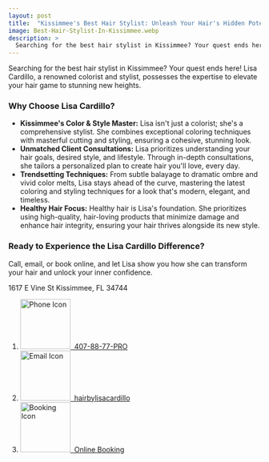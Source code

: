 ```yaml
---
layout: post
title:  "Kissimmee's Best Hair Stylist: Unleash Your Hair's Hidden Potential with Lisa Cardillo"
image: Best-Hair-Stylist-In-Kissimmee.webp
description: >
  Searching for the best hair stylist in Kissimmee? Your quest ends here! Lisa Cardillo, has the expertise to elevate your hair game to stunning new heights.
---
```


<div class="article-text">
  <section class="intro">
  Searching for the best hair stylist in Kissimmee? Your quest ends here! Lisa Cardillo, a renowned colorist and stylist, possesses the expertise to elevate your hair game to stunning new heights.
  </section>
  <!--excerpt-->
  <h3 class="lead" id="why-lisa">
    Why Choose Lisa Cardillo?
  </h3>
  <section>
    <ul>
    <li>
    <b>Kissimmee's Color & Style Master:</b> Lisa isn't just a colorist; she's a comprehensive stylist. She combines exceptional coloring techniques with masterful cutting and styling, ensuring a cohesive, stunning look.
    </li>
    <li>
    <b>Unmatched Client Consultations:</b> Lisa prioritizes understanding your hair goals, desired style, and lifestyle. Through in-depth consultations, she tailors a personalized plan to create hair you'll love, every day.
    </li>
    <li>
    <b>Trendsetting Techniques:</b> From subtle balayage to dramatic ombre and vivid color melts, Lisa stays ahead of the curve, mastering the latest coloring and styling techniques for a look that's modern, elegant, and timeless.
    </li>
    <li>
    <b>Healthy Hair Focus:</b> Healthy hair is Lisa's foundation. She prioritizes using high-quality, hair-loving products that minimize damage and enhance hair integrity, ensuring your hair thrives alongside its new style.
    </li>
    </ul>
  </section>
  <h3 class="lead" id="difference">
    Ready to Experience the Lisa Cardillo Difference?
  </h3>
  <section>
    <p>
    Call, email, or book online, and let Lisa show you how she can transform your hair and unlock your inner confidence.
    </p>
    <div class="row justify-content-center" itemscope itemtype="https://schema.org/LocalBusiness">
      <meta itemprop="name" content="Hair By Lisa Cardillo">
      <div class="d-none" itemprop="address" itemscope itemtype="https://schema.org/PostalAddress">
        <span itemprop="streetAddress">1617 E Vine St</span>
        <span itemprop="addressLocality">Kissimmee</span>,
        <span itemprop="addressRegion">FL</span>
        <span itemprop="postalCode">34744</span>
      </div>
      <div class="d-none" itemprop="geo" itemscope itemtype="https://schema.org/GeoCoordinates">
        <meta itemprop="latitude" content="28.303201505096695" />
        <meta itemprop="longitude" content="-81.3779173957028" />
      </div>
      <div class="row justify-content-center">
        <div class="social-icons w-auto">
          <ol class="icons text-start">
            <li>
              <span itemprop="telephone"><a href="tel:+1407-887-7776" title="407-887-7776"><img src="{% link {{ site.images_path }}/{{ site.phone-icon }} %}" alt="Phone Icon" height="100" width="100">&nbsp; 407-88-77-PRO</a></span>
            </li>
            <li>
              <span itemprop="email"><a href="mailto:hairbylisacardillo@gmail.com?subject=Appointment%20or%20Consultation" target="_blank" title="hairbylisacardillo@gmail"><img src="{% link {{ site.images_path }}/{{ site.email-icon }} %}" alt="Email Icon" height="100" width="100">&nbsp; hairbylisacardillo</a></span>
            </li>
            <li>
              <a href="https://book.hairbylisacardillo.com" target="_blank" title="Online Booking"><img src="{% link {{ site.images_path }}/{{ site.calendar-icon }} %}" alt="Booking Icon" height="100" width="100">&nbsp; Online Booking</a>
            </li>
          </ol>
        </div>
      </div>
    </div>
  </section>  
</div>
